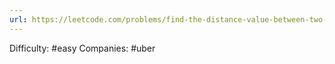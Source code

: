 ```yaml
---
url: https://leetcode.com/problems/find-the-distance-value-between-two-arrays
---
```


Difficulty: #easy
Companies: #uber